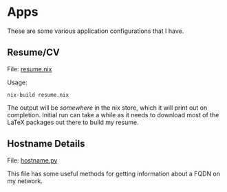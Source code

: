 # Apps

These are some various application configurations that I have.


## Resume/CV

File: [resume.nix](resume.nix)

Usage:

```
nix-build resume.nix
```

The output will be *somewhere* in the nix store, which it will print out on completion. Initial run can take a while as it needs to download most of the LaTeX packages out there to build my resume.

## Hostname Details

File: [hostname.py](hostname.py)

This file has some useful methods for getting information about a FQDN on my network.